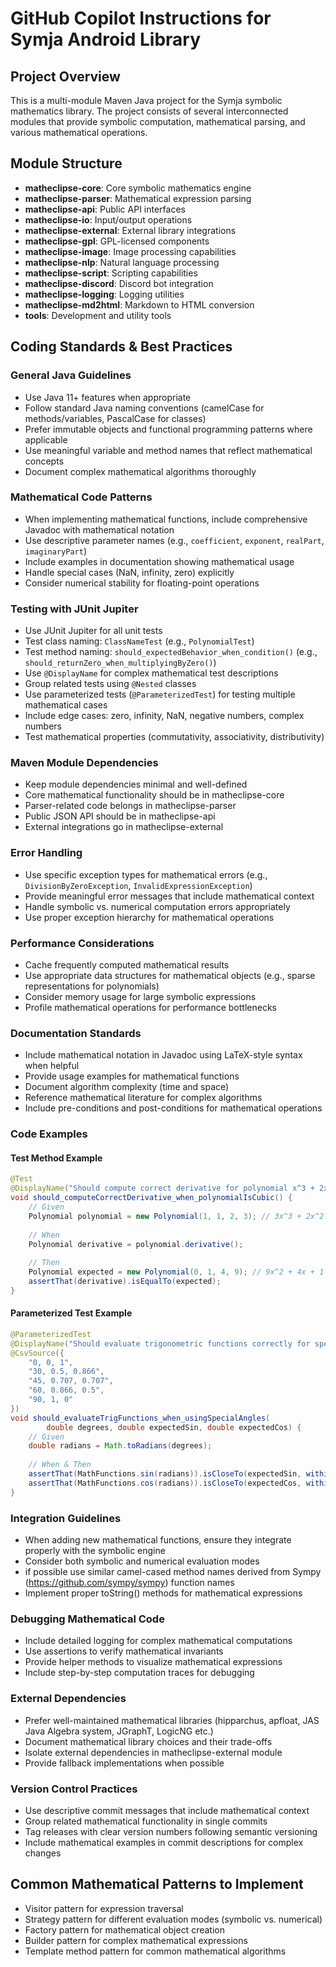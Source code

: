 # GitHub Copilot Instructions for Symja Android Library

## Project Overview
This is a multi-module Maven Java project for the Symja symbolic mathematics library. The project consists of several interconnected modules that provide symbolic computation, mathematical parsing, and various mathematical operations.

## Module Structure
- **matheclipse-core**: Core symbolic mathematics engine
- **matheclipse-parser**: Mathematical expression parsing
- **matheclipse-api**: Public API interfaces
- **matheclipse-io**: Input/output operations
- **matheclipse-external**: External library integrations
- **matheclipse-gpl**: GPL-licensed components
- **matheclipse-image**: Image processing capabilities
- **matheclipse-nlp**: Natural language processing
- **matheclipse-script**: Scripting capabilities
- **matheclipse-discord**: Discord bot integration
- **matheclipse-logging**: Logging utilities
- **matheclipse-md2html**: Markdown to HTML conversion
- **tools**: Development and utility tools

## Coding Standards & Best Practices

### General Java Guidelines
- Use Java 11+ features when appropriate
- Follow standard Java naming conventions (camelCase for methods/variables, PascalCase for classes)
- Prefer immutable objects and functional programming patterns where applicable
- Use meaningful variable and method names that reflect mathematical concepts
- Document complex mathematical algorithms thoroughly

### Mathematical Code Patterns
- When implementing mathematical functions, include comprehensive Javadoc with mathematical notation
- Use descriptive parameter names (e.g., `coefficient`, `exponent`, `realPart`, `imaginaryPart`)
- Include examples in documentation showing mathematical usage
- Handle special cases (NaN, infinity, zero) explicitly
- Consider numerical stability for floating-point operations

### Testing with JUnit Jupiter
- Use JUnit Jupiter for all unit tests
- Test class naming: `ClassNameTest` (e.g., `PolynomialTest`)
- Test method naming: `should_expectedBehavior_when_condition()` (e.g., `should_returnZero_when_multiplyingByZero()`)
- Use `@DisplayName` for complex mathematical test descriptions
- Group related tests using `@Nested` classes
- Use parameterized tests (`@ParameterizedTest`) for testing multiple mathematical cases
- Include edge cases: zero, infinity, NaN, negative numbers, complex numbers
- Test mathematical properties (commutativity, associativity, distributivity)

### Maven Module Dependencies
- Keep module dependencies minimal and well-defined
- Core mathematical functionality should be in matheclipse-core
- Parser-related code belongs in matheclipse-parser 
- Public JSON API should be in matheclipse-api
- External integrations go in matheclipse-external

### Error Handling
- Use specific exception types for mathematical errors (e.g., `DivisionByZeroException`, `InvalidExpressionException`)
- Provide meaningful error messages that include mathematical context
- Handle symbolic vs. numerical computation errors appropriately
- Use proper exception hierarchy for mathematical operations

### Performance Considerations
- Cache frequently computed mathematical results
- Use appropriate data structures for mathematical objects (e.g., sparse representations for polynomials)
- Consider memory usage for large symbolic expressions
- Profile mathematical operations for performance bottlenecks

### Documentation Standards
- Include mathematical notation in Javadoc using LaTeX-style syntax when helpful
- Provide usage examples for mathematical functions
- Document algorithm complexity (time and space)
- Reference mathematical literature for complex algorithms
- Include pre-conditions and post-conditions for mathematical operations

### Code Examples

#### Test Method Example
```java
@Test
@DisplayName("Should compute correct derivative for polynomial x^3 + 2x^2 + x + 1")
void should_computeCorrectDerivative_when_polynomialIsCubic() {
    // Given
    Polynomial polynomial = new Polynomial(1, 1, 2, 3); // 3x^3 + 2x^2 + x + 1
    
    // When
    Polynomial derivative = polynomial.derivative();
    
    // Then
    Polynomial expected = new Polynomial(0, 1, 4, 9); // 9x^2 + 4x + 1
    assertThat(derivative).isEqualTo(expected);
}
```

#### Parameterized Test Example
```java
@ParameterizedTest
@DisplayName("Should evaluate trigonometric functions correctly for special angles")
@CsvSource({
    "0, 0, 1",
    "30, 0.5, 0.866",
    "45, 0.707, 0.707",
    "60, 0.866, 0.5",
    "90, 1, 0"
})
void should_evaluateTrigFunctions_when_usingSpecialAngles(
        double degrees, double expectedSin, double expectedCos) {
    // Given
    double radians = Math.toRadians(degrees);
    
    // When & Then
    assertThat(MathFunctions.sin(radians)).isCloseTo(expectedSin, within(0.001));
    assertThat(MathFunctions.cos(radians)).isCloseTo(expectedCos, within(0.001));
}
```

### Integration Guidelines
- When adding new mathematical functions, ensure they integrate properly with the symbolic engine
- Consider both symbolic and numerical evaluation modes
- if possible use similar camel-cased method names derived from Sympy (https://github.com/sympy/sympy) function names
- Implement proper toString() methods for mathematical expressions  

### Debugging Mathematical Code
- Include detailed logging for complex mathematical computations
- Use assertions to verify mathematical invariants
- Provide helper methods to visualize mathematical expressions
- Include step-by-step computation traces for debugging

### External Dependencies
- Prefer well-maintained mathematical libraries (hipparchus, apfloat, JAS Java Algebra system, JGraphT, LogicNG etc.)
- Document mathematical library choices and their trade-offs
- Isolate external dependencies in matheclipse-external module
- Provide fallback implementations when possible

### Version Control Practices
- Use descriptive commit messages that include mathematical context
- Group related mathematical functionality in single commits
- Tag releases with clear version numbers following semantic versioning
- Include mathematical examples in commit descriptions for complex changes

## Common Mathematical Patterns to Implement
- Visitor pattern for expression traversal
- Strategy pattern for different evaluation modes (symbolic vs. numerical)
- Factory pattern for mathematical object creation 
- Builder pattern for complex mathematical expressions
- Template method pattern for common mathematical algorithms
